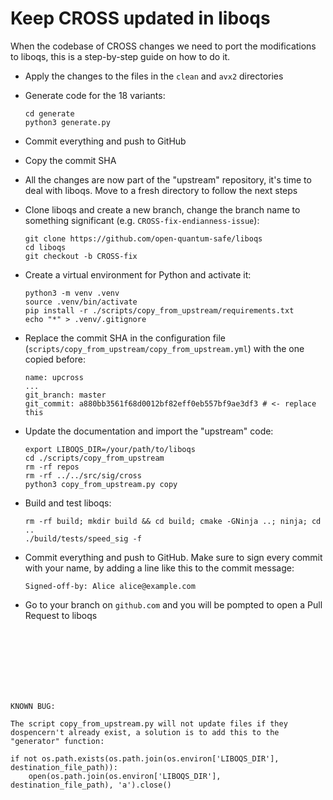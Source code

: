 # Keep CROSS updated in liboqs

When the codebase of CROSS changes we need to port the modifications to liboqs, this is a step-by-step guide on how to do it.

- Apply the changes to the files in the `clean` and `avx2` directories

- Generate code for the 18 variants:
    ```
    cd generate
    python3 generate.py
    ```

- Commit everything and push to GitHub

- Copy the commit SHA

- All the changes are now part of the "upstream" repository, it's time to deal with liboqs. Move to a fresh directory to follow the next steps

- Clone liboqs and create a new branch, change the branch name to something significant (e.g. `CROSS-fix-endianness-issue`):
    ```
    git clone https://github.com/open-quantum-safe/liboqs
    cd liboqs
    git checkout -b CROSS-fix
    ```

- Create a virtual environment for Python and activate it:
    ```
    python3 -m venv .venv
    source .venv/bin/activate
    pip install -r ./scripts/copy_from_upstream/requirements.txt
    echo "*" > .venv/.gitignore
    ```

- Replace the commit SHA in the configuration file (`scripts/copy_from_upstream/copy_from_upstream.yml`) with the one copied before:
    ```
    name: upcross
    ...
    git_branch: master
    git_commit: a880bb3561f68d0012bf82eff0eb557bf9ae3df3 # <- replace this
    ```

- Update the documentation and import the "upstream" code:
    ```
    export LIBOQS_DIR=/your/path/to/liboqs
    cd ./scripts/copy_from_upstream
    rm -rf repos
    rm -rf ../../src/sig/cross
    python3 copy_from_upstream.py copy
    ```

- Build and test liboqs:
    ```
    rm -rf build; mkdir build && cd build; cmake -GNinja ..; ninja; cd ..
    ./build/tests/speed_sig -f
    ```

- Commit everything and push to GitHub. Make sure to sign every commit with your name, by adding a line like this to the commit message:
    ```
    Signed-off-by: Alice alice@example.com
    ```

- Go to your branch on `github.com` and you will be pompted to open a Pull Request to liboqs

 <br/><br/>
 <br/><br/>
<br/><br/>

```
KNOWN BUG:

The script copy_from_upstream.py will not update files if they dospencern't already exist, a solution is to add this to the "generator" function:

if not os.path.exists(os.path.join(os.environ['LIBOQS_DIR'], destination_file_path)):
    open(os.path.join(os.environ['LIBOQS_DIR'], destination_file_path), 'a').close()

```